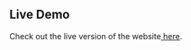 ## Live Demo
Check out the live version of the website[ here](https://progeuler.github.io/kid-school/).
